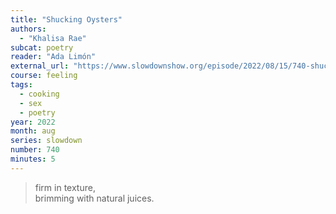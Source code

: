 ```yaml
---
title: "Shucking Oysters"
authors:
  - "Khalisa Rae"
subcat: poetry
reader: "Ada Limón"
external_url: "https://www.slowdownshow.org/episode/2022/08/15/740-shucking-oysters"
course: feeling
tags:
  - cooking
  - sex
  - poetry
year: 2022
month: aug
series: slowdown
number: 740
minutes: 5
---
```


> firm in texture,  
brimming with natural juices.

